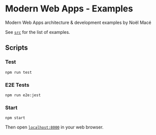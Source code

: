 # Modern Web Apps - Examples

Modern Web Apps architecture & development examples by Noël Macé

See [`src`](src/README.md) for the list of examples.

## Scripts

### Test

`npm run test`

### E2E Tests

`npm run e2e:jest`

### Start

`npm start`

Then open [`localhost:8000`](http://localhost:8000) in your web browser.
